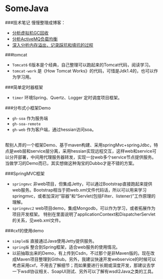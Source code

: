 SomeJava
========

###技术笔记 慢慢整理成博客：

  - [分析虚拟机GC回收](http://note.youdao.com/share/?id=ca4dfc685ba138ed98e00c3c60f5342f&type=note)
  - [分析ActiveMQ负载均衡](http://note.youdao.com/share/?id=5f987bcf03ec0ee0f8a38e0c0e09a00e&type=note)
  - [深入分析内存溢出，记录踩坑和填坑的过程](http://note.youdao.com/share/?id=10732f869f507a3602dedfd7d07348b5&type=note)

###tomcat

* `Tomcat6`  6版本是个经典，自己整理可以跑起来的Tomcat代码，阅读学习。
* `tomcat-work` 是《How Tomcat Works》的代码，可惜是Jdk1.4的，也可以作为学习用。

###简单定时器框架

* `timer` 环境Spring、Quertz、Logger 定时调度项目框架。

###分布式小框架Demo

* `gh-soa`  作为服务端
* `gh-soa-remote`
* `gh-web`  作为客户端，通过hessian访问soa。
<br>
帮别人弄的一个框架Demo、基于maven构建、采用springMvc+springJdbc，特点是web层和service层分离，采用hessian实现远程交互，这样web和service可以分开部署，中间用代理服务器转发，实现一台web多个service节点提供服务。当做学习的Demo而已，其实想做这种淘宝的Dubbo才是不错的方案。

###SpringMVC框架

* `springmvc`  非web项目，但集成Jetty，可以通过Bootstrap直接跑起来提供web服务。Bootstrap相当于把web.xml文件代码话，所以可以用来学习springmvc，或者加深对“容器”和“Servlet(包括Filter、listener)”工作原理的理解。
* `springmvc2` web项目demo，集成Mongodb，可以作为学习，或者拓展作为项目开发框架。 特别在里面说明了applicationContext和DispatcherServlet的关系，见web.xml文件。

###cxf的使用demo

* `simple版`  直接通过Java使用Jetty提供服务。
* `spring版`  整合到Spring框架，适合web服务的使用情况。
* 以前抽取出来的Demo，有上传到Csdn，不过那个是非Maven版的。现在改成Maven项目整理到Github。另外，我建议快速开发webservice的时候可以考虑采用cxf，不用去了解细节；而如果要进行长期或深度开发，那建议去学一下wsdl协议相关、SoapUI测试、另外可以了解有wsdl2Java之类的工具。